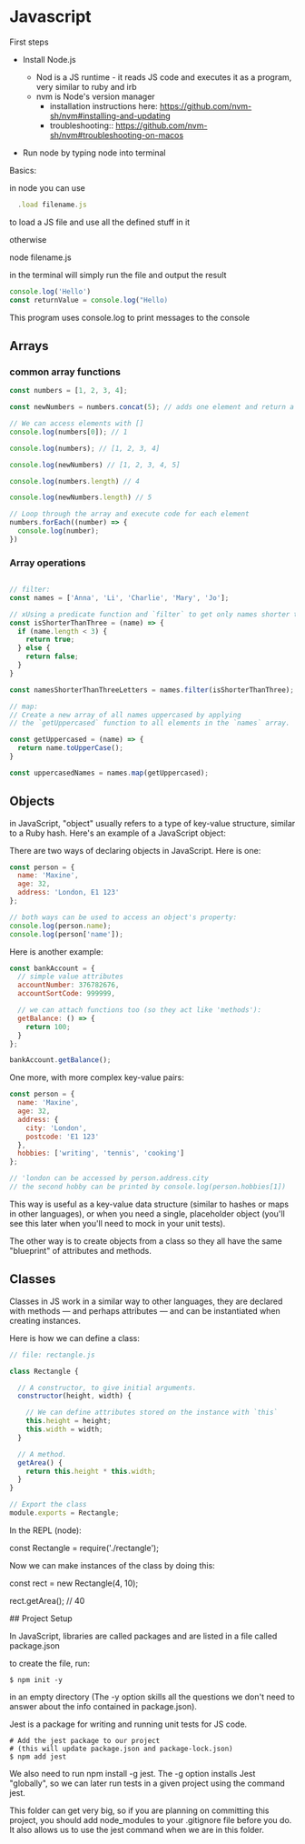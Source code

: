 # Javascript

First steps

- Install Node.js
  - Nod is a JS runtime - it reads JS code and executes it as a program, very similar to ruby and irb
  - nvm is Node's version manager
    - installation instructions here: https://github.com/nvm-sh/nvm#installing-and-updating
    - troubleshooting:: https://github.com/nvm-sh/nvm#troubleshooting-on-macos

- Run node by typing node into terminal

Basics:

in node you can use

``` Javascript
  .load filename.js
```

to load a JS file and use all the defined stuff in it

otherwise

node filename.js

in the terminal will simply run the file and output the result


```Javascript
console.log('Hello')
const returnValue = console.log("Hello)
```

 This program uses console.log to print messages to the console



## Arrays

### common array functions

```JavaScript
const numbers = [1, 2, 3, 4];

const newNumbers = numbers.concat(5); // adds one element and return a new array

// We can access elements with []
console.log(numbers[0]); // 1

console.log(numbers); // [1, 2, 3, 4]

console.log(newNumbers) // [1, 2, 3, 4, 5]

console.log(numbers.length) // 4

console.log(newNumbers.length) // 5

// Loop through the array and execute code for each element
numbers.forEach((number) => {
  console.log(number);
})
```


### Array operations

``` JavaScript

// filter:
const names = ['Anna', 'Li', 'Charlie', 'Mary', 'Jo'];

// xUsing a predicate function and `filter` to get only names shorter than 3 letters.
const isShorterThanThree = (name) => {
  if (name.length < 3) {
    return true;
  } else {
    return false;
  }
}

const namesShorterThanThreeLetters = names.filter(isShorterThanThree);

// map:
// Create a new array of all names uppercased by applying
// the `getUppercased` function to all elements in the `names` array.

const getUppercased = (name) => {
  return name.toUpperCase();
}

const uppercasedNames = names.map(getUppercased);
```


## Objects

in JavaScript, "object" usually refers to a type of key-value structure, similar to a Ruby hash. Here's an example of a JavaScript object:

There are two ways of declaring objects in JavaScript. Here is one:

```JavaScript
const person = {
  name: 'Maxine',
  age: 32,
  address: 'London, E1 123'
};

// both ways can be used to access an object's property:
console.log(person.name);
console.log(person['name']);
```

 Here is another example:

```JavaScript
const bankAccount = {
  // simple value attributes
  accountNumber: 376782676,
  accountSortCode: 999999,

  // we can attach functions too (so they act like 'methods'):
  getBalance: () => {
    return 100;
  }
};

bankAccount.getBalance();
```

One more, with more complex key-value pairs:

```JavaScript
const person = {
  name: 'Maxine',
  age: 32,
  address: {
    city: 'London',
    postcode: 'E1 123'
  },
  hobbies: ['writing', 'tennis', 'cooking']
};

// 'london can be accessed by person.address.city
// the second hobby can be printed by console.log(person.hobbies[1])
```

This way is useful as a key-value data structure (similar to hashes or maps in other languages), or when you need a single, placeholder object (you'll see this later when you'll need to mock in your unit tests).


The other way is to create objects from a class so they all have the same "blueprint" of attributes and methods. 

## Classes

Classes in JS work in a similar way to other languages, they are declared with methods — and perhaps attributes — and can be instantiated when creating instances.

Here is how we can define a class:

```JavaScript
// file: rectangle.js

class Rectangle {

  // A constructor, to give initial arguments.
  constructor(height, width) {

    // We can define attributes stored on the instance with `this`
    this.height = height;
    this.width = width;
  }

  // A method.
  getArea() {
    return this.height * this.width;
  }
}

// Export the class
module.exports = Rectangle;
```

In the REPL (node):

const Rectangle = require('./rectangle');

Now we can make instances of the class by doing this:

const rect = new Rectangle(4, 10);

rect.getArea(); // 40


## Project Setup

 In JavaScript, libraries are called packages and are listed in a file called package.json

 to create the file, run:

 ```
 $ npm init -y 
 ```

 in an empty directory (The -y option skills all the questions we don't need to answer about the info contained in package.json).

 Jest is a package for writing and running unit tests for JS code.

 ```
 # Add the jest package to our project
# (this will update package.json and package-lock.json)
$ npm add jest
 ```

We also need to run npm install -g jest. The -g option installs Jest "globally", so we can later run tests in a given project using the command jest.


This folder can get very big, so if you are planning on committing this project, 
you should add node_modules to your .gitignore file before you do. 
It also allows us to use the jest command when we are in this folder.



